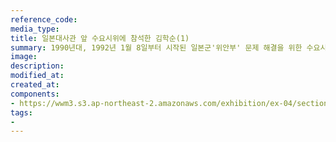 ```yaml
---
reference_code:
media_type:
title: 일본대사관 앞 수요시위에 참석한 김학순(1)
summary: 1990년대, 1992년 1월 8일부터 시작된 일본군'위안부' 문제 해결을 위한 수요시위에 김학순을 비롯한 많은 피해생존자들이 참여해 목소리를 냈다. (양징자 기증)
image:
description:
modified_at:
created_at:
components:
- https://wwm3.s3.ap-northeast-2.amazonaws.com/exhibition/ex-04/section-01-right/15_일본대사관+앞+수요시위+모습.jpg
tags:
-
---
```

